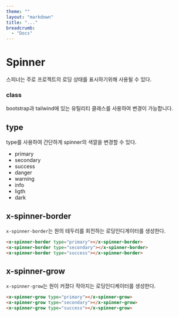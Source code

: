 ```yaml
---
theme: ""
layout: "markdown"
title: "..."
breadcrumb:
  - "Docs"
---
```


# Spinner

스피너는 주로 프로젝트의 로딩 상태를 표시하기위해 사용될 수 있다.

### class

bootstrap과 tailwind에 있는 유틸리티 클래스를 사용하여 변경이 가능합니다.

## type

type를 사용하여 간단하게 spinner의 색깔을 변경할 수 있다.

- primary
- secondary
- success
- danger
- warning
- info
- ligth
- dark

## x-spinner-border

`x-spinner-border`는 원의 테두리를 회전하는 로딩인디게이터를 생성한다.

```html
<x-spinner-border type="primary"></x-spinner-border>
<x-spinner-border type="secondary"></x-spinner-border>
<x-spinner-border type="success"></x-spinner-border>
```

## x-spinner-grow

`x-spinner-grow`는 원이 커졌다 작아지는 로딩인디케이터를 생성한다.

```html
<x-spinner-grow type="primary"></x-spinner-grow>
<x-spinner-grow type="secondary"></x-spinner-grow>
<x-spinner-grow type="success"></x-spinner-grow>
```
